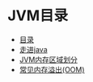 # JVM目录

* [目录](SUMMARY.md)
* [走进java](走进java.md)
* [JVM内存区域划分](JVM内存区域划分.md)
* [常见内存溢出(OOM)](常见内存溢出(OOM).md)

